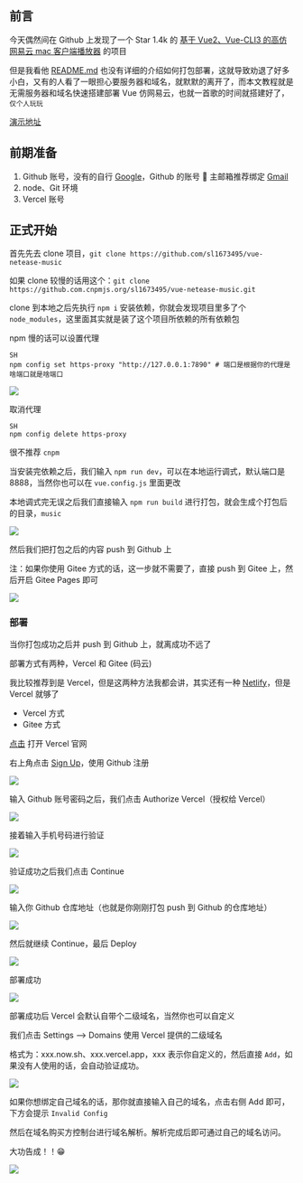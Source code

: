## 前言

今天偶然间在 Github 上发现了一个 Star 1.4k 的 [基于 Vue2、Vue-CLI3 的高仿网易云 mac 客户端播放器](https://github.com/sl1673495/vue-netease-music) 的项目

但是我看他 [README.md](https://github.com/sl1673495/vue-netease-music/blob/master/README.md) 也没有详细的介绍如何打包部署，这就导致劝退了好多小白，又有的人看了一眼担心要服务器和域名，就默默的离开了，而本文教程就是无需服务器和域名快速搭建部署 Vue 仿网易云，也就一首歌的时间就搭建好了，`仅个人玩玩`

[ 演示地址](https://music.imzjw.cn/)

## 前期准备

1. Github 账号，没有的自行 [Google](https://www.google.com/)，Github 的账号 📧 主邮箱推荐绑定 [Gmail](https://mail.google.com/)
2. node、Git 环境
3. Vercel 账号

## 正式开始

首先先去 clone 项目，`git clone https://github.com/sl1673495/vue-netease-music`

如果 clone 较慢的话用这个：`git clone https://github.com.cnpmjs.org/sl1673495/vue-netease-music.git`

clone 到本地之后先执行 `npm i` 安装依赖，你就会发现项目里多了个 `node_modules`，这里面其实就是装了这个项目所依赖的所有依赖包

npm 慢的话可以设置代理

```
SH
npm config set https-proxy "http://127.0.0.1:7890" # 端口是根据你的代理是啥端口就是啥端口
```

[![](https://cdn.jsdelivr.net/gh/zjwo/img/houduan/vue/image-20201228141202222.webp#alt=img)](https://cdn.jsdelivr.net/gh/zjwo/img/houduan/vue/image-20201228141202222.webp)

取消代理

```
SH
npm config delete https-proxy
```

很不推荐 `cnpm`

当安装完依赖之后，我们输入 `npm run dev`，可以在本地运行调式，默认端口是 8888，当然你也可以在 `vue.config.js` 里面更改

本地调式完无误之后我们直接输入 `npm run build` 进行打包，就会生成个打包后的目录，`music`

[![](https://cdn.jsdelivr.net/gh/zjwo/img/houduan/vue/image-20201228142107290.webp#alt=img)](https://cdn.jsdelivr.net/gh/zjwo/img/houduan/vue/image-20201228142107290.webp)

然后我们把打包之后的内容 push 到 Github 上

注：如果你使用 Gitee 方式的话，这一步就不需要了，直接 push 到 Gitee 上，然后开启 Gitee Pages 即可

[![](https://cdn.jsdelivr.net/gh/zjwo/img/houduan/vue/image-20201228145035546.webp#alt=img)](https://cdn.jsdelivr.net/gh/zjwo/img/houduan/vue/image-20201228145035546.webp)

### 部署

当你打包成功之后并 push 到 Github 上，就离成功不远了

部署方式有两种，Vercel 和 Gitee (码云)

我比较推荐到是 Vercel，但是这两种方法我都会讲，其实还有一种 [Netlify](https://www.netlify.com/)，但是 Vercel 就够了

- Vercel 方式
- Gitee 方式

[点击](https://vercel.com/) 打开 Vercel 官网

右上角点击 [Sign Up](https://vercel.com/signup)，使用 Github 注册

[![](https://cdn.jsdelivr.net/gh/zjwo/img/houduan/vue/image-20201228144101989.webp#alt=img)](https://cdn.jsdelivr.net/gh/zjwo/img/houduan/vue/image-20201228144101989.webp)

输入 Github 账号密码之后，我们点击 Authorize Vercel（授权给 Vercel）

[![](https://cdn.jsdelivr.net/gh/zjwo/img/houduan/vue/image-20201228144223350.webp#alt=img)](https://cdn.jsdelivr.net/gh/zjwo/img/houduan/vue/image-20201228144223350.webp)

接着输入手机号码进行验证

[![](https://cdn.jsdelivr.net/gh/zjwo/img/houduan/vue/image-20201228144428702.webp#alt=img)](https://cdn.jsdelivr.net/gh/zjwo/img/houduan/vue/image-20201228144428702.webp)

验证成功之后我们点击 Continue

[![](https://cdn.jsdelivr.net/gh/zjwo/img/houduan/vue/image-20201228144838966.webp#alt=img)](https://cdn.jsdelivr.net/gh/zjwo/img/houduan/vue/image-20201228144838966.webp)

输入你 Github 仓库地址（也就是你刚刚打包 push 到 Github 的仓库地址）

[![](https://cdn.jsdelivr.net/gh/zjwo/img/houduan/vue/image-20201228144858933.webp#alt=img)](https://cdn.jsdelivr.net/gh/zjwo/img/houduan/vue/image-20201228144858933.webp)

然后就继续 Continue，最后 Deploy

[![](https://cdn.jsdelivr.net/gh/zjwo/img/houduan/vue/image-20201228145822068.webp#alt=img)](https://cdn.jsdelivr.net/gh/zjwo/img/houduan/vue/image-20201228145822068.webp)

部署成功

[![](https://cdn.jsdelivr.net/gh/zjwo/img/houduan/vue/image-20201228145943215.webp#alt=img)](https://cdn.jsdelivr.net/gh/zjwo/img/houduan/vue/image-20201228145943215.webp)

部署成功后 Vercel 会默认自带个二级域名，当然你也可以自定义

我们点击 Settings –> Domains 使用 Vercel 提供的二级域名

格式为：xxx.now.sh、xxx.vercel.app，xxx 表示你自定义的，然后直接 `Add`，如果没有人使用的话，会自动验证成功。

[![](https://cdn.jsdelivr.net/gh/zjwo/img/houduan/vue/image-20201228150428825.webp#alt=img)](https://cdn.jsdelivr.net/gh/zjwo/img/houduan/vue/image-20201228150428825.webp)

如果你想绑定自己域名的话，那你就直接输入自己的域名，点击右侧 Add 即可，下方会提示 `Invalid Config`

然后在域名购买方控制台进行域名解析。解析完成后即可通过自己的域名访问。

大功告成！！😁

[![](https://cdn.jsdelivr.net/gh/zjwo/img/houduan/vue/image-20201228150617547.webp#alt=img)](https://cdn.jsdelivr.net/gh/zjwo/img/houduan/vue/image-20201228150617547.webp)
